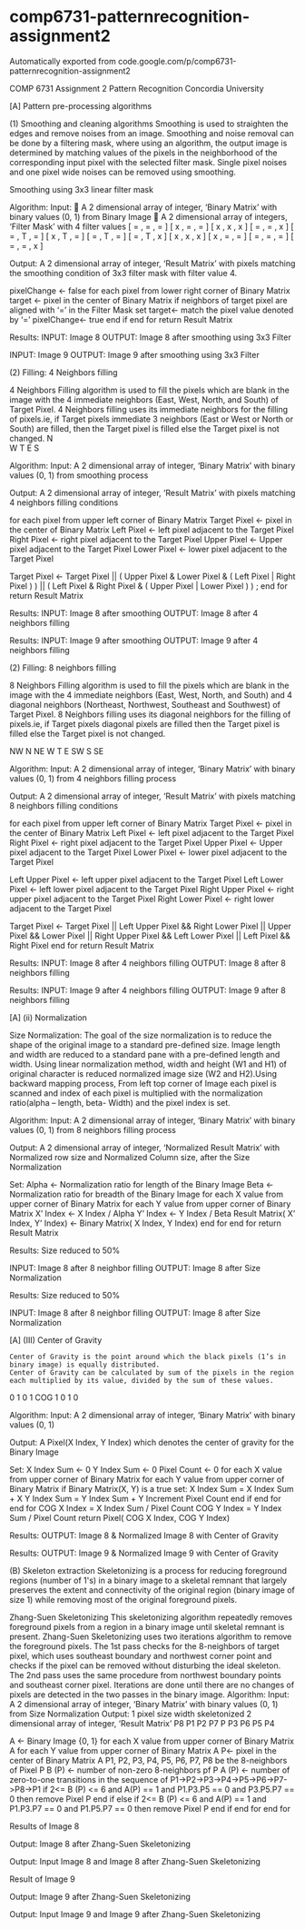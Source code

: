 # comp6731-patternrecognition-assignment2
Automatically exported from code.google.com/p/comp6731-patternrecognition-assignment2

COMP 6731 Assignment 2
Pattern Recognition
Concordia University


[A] Pattern pre-processing algorithms

(1)  Smoothing and cleaning algorithms
Smoothing is used to straighten the edges and remove noises from an image. Smoothing and noise removal can be done by a filtering mask, where using an algorithm, the output image is determined by matching values of the pixels in the neighborhood of the corresponding input pixel with the selected filter mask. Single pixel noises and one pixel wide noises can be removed using smoothing.

Smoothing using 3x3 linear filter mask

Algorithm: 
Input: 
	A 2 dimensional array of integer, ‘Binary Matrix’ with binary values (0, 1) from Binary Image
	A 2 dimensional array of integers, ‘Filter Mask’ with 4 filter values
[ = , = , = ]	[ x , = , = ]	[ x , x , x ]	[ = , = , x ]
[ = , T , = ]	[ x , T , = ]	[ = , T , = ]	[ = , T , x ]
[ x , x ,  x ]	[ x , = , = ]	[ = , = , = ]	[ = , = , x ]

Output: A 2 dimensional array of integer, ‘Result Matrix’ with pixels matching the smoothing condition of 3x3 filter mask with filter value 4.

pixelChange <- false 
    for each pixel from lower right corner of Binary Matrix
target <- pixel in the center of Binary Matrix
 if neighbors of target pixel are aligned with ‘=’ in the Filter Mask
	set target<- match the pixel value denoted by ‘=’
	pixelChange<- true
end if
	       end for
    return Result Matrix












		
Results:
INPUT: Image 8				OUTPUT:  Image 8 after smoothing using 3x3 
							      Filter

 
INPUT: Image 9				OUTPUT:  Image 9 after smoothing using 3x3 
							      Filter

 




(2) Filling: 4 Neighbors filling 

4 Neighbors Filling algorithm is used to fill the pixels which are blank in the image with the 4 immediate neighbors (East, West, North, and South) of Target Pixel. 4 Neighbors filling uses its immediate neighbors for the filling of pixels.ie, if Target pixels immediate 3 neighbors (East or West or North or South) are filled, then the Target pixel is filled else the Target pixel is not changed.
	N	
W	T	E
	S	







Algorithm:
Input: A 2 dimensional array of integer, ‘Binary Matrix’ with binary values (0, 1) from smoothing process

Output: A 2 dimensional array of integer, ‘Result Matrix’ with pixels matching 4 neighbors filling conditions

for each pixel from upper left corner of Binary Matrix
Target Pixel <- pixel in the center of Binary Matrix
Left Pixel <- left pixel adjacent to the Target Pixel
Right Pixel <- right pixel adjacent to the Target Pixel
Upper Pixel <- Upper pixel adjacent to the Target Pixel 
Lower Pixel <- lower pixel adjacent to the Target Pixel

Target Pixel <-  Target Pixel || ( Upper Pixel & Lower Pixel & ( Left Pixel | 
Right Pixel ) ) || ( Left Pixel & Right Pixel & ( Upper Pixel | Lower Pixel ) ) ;
     end for
return Result Matrix













Results:
INPUT: Image 8 after smoothing		 OUTPUT:  Image 8 after 4 neighbors filling

 


Results:
INPUT: Image 9 after smoothing		    OUTPUT:  Image 9 after 4 neighbors filling

 




(2) Filling: 8 neighbors filling 

8 Neighbors Filling algorithm is used to fill the pixels which are blank in the image with the 4 immediate neighbors (East, West, North, and South) and 4 diagonal neighbors (Northeast, Northwest, Southeast and Southwest) of Target Pixel. 8 Neighbors filling uses its diagonal neighbors for the filling of pixels.ie, if Target pixels diagonal pixels are filled then the Target pixel is filled else the Target pixel is not changed.

NW	N	NE
W	T	E
SW	S	SE








Algorithm:
Input: A 2 dimensional array of integer, ‘Binary Matrix’ with binary values (0, 1) from 4 neighbors filling process

Output: A 2 dimensional array of integer, ‘Result Matrix’ with pixels matching 8 neighbors filling conditions

for each pixel from upper left corner of Binary Matrix
Target Pixel <- pixel in the center of Binary Matrix
Left Pixel <- left pixel adjacent to the Target Pixel
Right Pixel <- right pixel adjacent to the Target Pixel
Upper Pixel <- Upper pixel adjacent to the Target Pixel 
Lower Pixel <- lower pixel adjacent to the Target Pixel

Left Upper Pixel <- left upper pixel adjacent to the Target Pixel
Left Lower Pixel <- left lower pixel adjacent to the Target Pixel
Right Upper Pixel <- right upper pixel adjacent to the Target Pixel
Right Lower Pixel <- right lower adjacent to the Target Pixel

Target Pixel <- Target Pixel
		|| Left Upper Pixel && Right Lower Pixel
		|| Upper Pixel && Lower Pixel
		|| Right Upper Pixel && Left Lower Pixel
		|| Left Pixel && Right Pixel
     end for
return Result Matrix



Results:
INPUT: Image 8 after 4 neighbors filling    OUTPUT:  Image 8 after 8 neighbors filling

 



Results:
INPUT: Image 9 after 4 neighbors filling                  OUTPUT: Image 9 after 8 neighbors filling

 






[A] (ii) Normalization

Size Normalization: The goal of the size normalization is to reduce the shape of the original image to a standard pre-defined size. Image length and width are reduced to a standard pane with a pre-defined length and width. 
Using linear normalization method, width and height (W1 and H1) of original character is reduced normalized image size (W2 and H2).Using backward mapping process, From left top corner of Image each pixel is scanned and index of each pixel is multiplied with the normalization ratio(alpha – length, beta- Width) and the pixel index is set.


Algorithm:
Input: A 2 dimensional array of integer, ‘Binary Matrix’ with binary values (0, 1) from 8 neighbors filling process

Output: A 2 dimensional array of integer, ‘Normalized Result Matrix’ with Normalized row size and Normalized Column size, after the Size Normalization

Set:
Alpha <- Normalization ratio for length of the Binary Image
Beta   <- Normalization ratio for breadth of the Binary Image 
for each X value from upper corner of Binary Matrix
    for each Y value from upper corner of Binary Matrix
	X’ Index <-  X Index / Alpha
	Y’ Index <-  Y Index / Beta
	Result Matrix( X’ Index, Y’ Index) <- Binary Matrix( X Index, Y Index)
    end for
end for
return Result Matrix















Results:
Size reduced to 50% 

INPUT: Image 8 after 8 neighbor filling                 OUTPUT:  Image 8 after Size Normalization

 

Results:
Size reduced to 50% 

INPUT: Image 8 after 8 neighbor filling                 OUTPUT:  Image 8 after Size Normalization

 

[A] (III) Center of Gravity

	Center of Gravity is the point around which the black pixels (1’s in binary image) is equally distributed.
	Center of Gravity can be calculated by sum of the pixels in the region each multiplied by its value, divided by the sum of these values.

0	1	0
1	COG	1
0	1	0







Algorithm:
Input: A 2 dimensional array of integer, ‘Binary Matrix’ with binary values (0, 1) 

Output: A Pixel(X Index, Y Index) which denotes the center of gravity for the Binary Image

Set: X Index Sum <- 0
        Y Index Sum <- 0
        Pixel Count   <- 0
for each X value from upper corner of Binary Matrix
    for each Y value from upper corner of Binary Matrix
	if Binary Matrix(X, Y) is a true
		set: X Index Sum = X Index Sum + X
		        Y Index Sum = Y Index Sum + Y
		Increment Pixel Count
	end if
   end for
end for
  COG X Index = X Index Sum / Pixel Count
  COG Y Index = Y Index Sum / Pixel Count
return Pixel( COG X Index, COG Y Index)








Results:
OUTPUT: Image 8 & Normalized Image 8 with Center of Gravity	

 









Results:
OUTPUT: Image 9 & Normalized Image 9 with Center of Gravity	

 







(B) Skeleton extraction
Skeletonizing is a process for reducing foreground regions (number of 1's) in a binary image to a skeletal remnant that largely preserves the extent and connectivity of the original region (binary image of size 1) while removing most of the original foreground pixels.
 
Zhang-Suen Skeletonizing
	This skeletonizing algorithm repeatedly removes foreground pixels from a region in a binary image until skeletal remnant is present. Zhang-Suen Skeletonizing uses two iterations algorithm to remove the foreground pixels. The 1st pass checks for the 8-neighbors of target pixel, which uses southeast boundary and northwest corner point and checks if the pixel can be removed without disturbing the ideal skeleton. The 2nd pass uses the same procedure from northwest boundary points and southeast corner pixel. Iterations are done until there are no changes of pixels are detected in the two passes in the binary image.
Algorithm: 
Input: A 2 dimensional array of integer, ‘Binary Matrix’ with binary values (0, 1) from Size Normalization
Output: 1 pixel size width skeletonized 2 dimensional array of integer, ‘Result Matrix’ 
P8	P1	P2
P7	P	P3
P6	P5	P4



	



A <- Binary Image {0, 1} 
for each X value from upper corner of Binary Matrix A
for each Y value from upper corner of Binary Matrix A
	P<- pixel in the center of Binary Matrix A
		P1, P2, P3, P4, P5, P6, P7, P8 be the 8-neighbors of Pixel P
		B (P) <- number of non-zero 8-neighbors pf P
		A (P) <- number of zero-to-one transitions in the sequence of 
P1->P2->P3->P4->P5->P6->P7->P8->P1
		if 
         2<= B (P) <= 6  and A(P) == 1 and P1.P3.P5 == 0 and P3.P5.P7 == 0
	then  remove Pixel P
end if
else if 
2<= B (P) <= 6  and A(P) == 1 and P1.P3.P7 == 0 and P1.P5.P7 == 0
	then remove Pixel P
end if
	end for
end for


Results of Image 8

Output: Image 8 after Zhang-Suen Skeletonizing

 


Output: Input Image 8 and Image 8 after Zhang-Suen Skeletonizing

 










Result of Image 9

Output: Image 9 after Zhang-Suen Skeletonizing

 

Output: Input Image 9 and Image 9 after Zhang-Suen Skeletonizing

 








